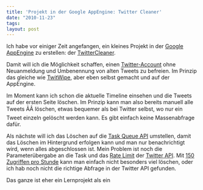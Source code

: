 ```yaml
---
title: 'Projekt in der Google AppEngine: Twitter Cleaner'
date: "2010-11-23"
tags: 
layout: post
---
```

Ich habe vor einiger Zeit angefangen, ein kleines Projekt in der <a href="http://code.google.com/intl/de-DE/appengine/" target="_blank">Google AppEngine</a> zu erstellen: der <a href="http://twittercleaner.appspot.com/" target="_blank">TwitterCleaner</a>. <p /><div>Damit will ich die Möglichkeit schaffen, einen <a href="http://twitter.com/" target="_blank">Twitter-Account</a> ohne Neuanmeldung und Umbenennung von alten Tweets zu befreien. Im Prinzip das gleiche wie <a href="http://twitwipe.aalaap.com/" target="_blank">TwitWipe</a>, aber eben selbst gemacht und auf der AppEngine.</div> <p /><div>Im Moment kann ich schon die aktuelle Timeline einsehen und die Tweets auf der ersten Seite löschen. Im Prinzip kann man also bereits manuell alle Tweets ÃÂ löschen, etwas bequemer als bei Twitter selbst, wo nur ein Tweet einzeln gelöscht werden kann. Es gibt einfach keine Massenabfrage dafür.</div> <p /><div>Als nächste will ich das Löschen auf die <a href="http://code.google.com/intl/de-DE/appengine/docs/java/taskqueue/overview.html" target="_blank">Task Queue API</a> umstellen, damit das Löschen im Hintergrund erfolgen kann und man nur benachrichtigt wird, wenn alles abgeschlossen ist. Mein Problem ist noch die Parameterübergabe an die Task und das <a href="http://dev.twitter.com/pages/rate-limiting" target="_blank">Rate Limit</a> der <a href="http://apiwiki.twitter.com" target="_blank">Twitter API</a>. Mit <a href="http://dev.twitter.com/pages/rate-limiting" target="_blank">150 Zugriffen pro Stunde</a> kann man einfach nicht besonders viel löschen, oder ich hab noch nicht die richtige Abfrage in der Twitter API gefunden.</div> <p /><div>Das ganze ist eher ein Lernprojekt als ein</div>
